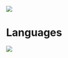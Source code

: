 ![](https://media.discordapp.net/attachments/1203004912158376046/1205247107640983624/rounded-in-photoretrica_1.png?ex=65d7acd6&is=65c537d6&hm=d6581a47b06cf7c3a73367788ff7f2c2bdc7430b895c46aba844ac0814fe2692&)

# Languages
![](https://media.discordapp.net/attachments/1203004912158376046/1205557436136693840/images.png?ex=65d8cdda&is=65c658da&hm=50785e401941a3f8fee61fb9cce3322ba9b907a88b67a5e4984fd6be897b0e88&)
